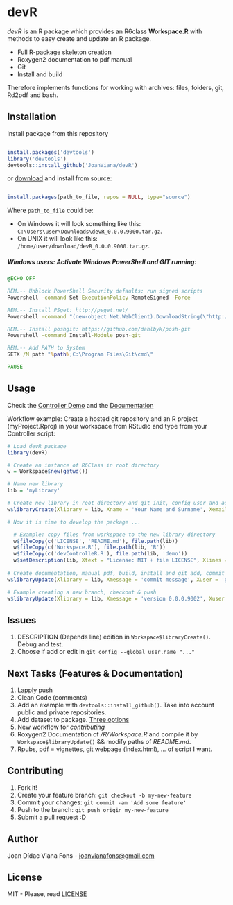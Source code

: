 # devR

*devR* is an R package which provides an R6class **Workspace.R** with methods to easy create and update an R package. 

* Full R-package skeleton creation
* Roxygen2 documentation to pdf manual
* Git 
* Install and build

Therefore implements functions for working with archives: files, folders, git, Rd2pdf and bash.

## Installation

 Install package from this repository
 
 ```R
 
 install.packages('devtools')
 library('devtools')
 devtools::install_github('JoanViana/devR')
 
 ```
 
 or [download](https://github.com/JoanViana/devR/blob/master/devR_0.0.0.9000.tar.gz) and install from source:
 
 ```R
 
 install.packages(path_to_file, repos = NULL, type="source")
 
 ```
 Where `path_to_file` could be:
 * On Windows it will look something like this: `C:\Users\user\Downloads\devR_0.0.0.9000.tar.gz`.
 * On UNIX it will look like this: `/home/user/download/devR_0.0.0.9000.tar.gz`.
 
##### Windows users: Activate *Windows PowerShell* and *GIT* running:

```bat 
@ECHO OFF

REM.-- Unblock PowerShell Security defaults: run signed scripts
Powershell -command Set-ExecutionPolicy RemoteSigned -Force

REM.-- Install PSget: http://psget.net/
Powershell -command "(new-object Net.WebClient).DownloadString(\"http://psget.net/GetPsGet.ps1\") | iex"

REM.-- Install poshgit: https://github.com/dahlbyk/posh-git
Powershell -command Install-Module posh-git

REM.-- Add PATH to System
SETX /M path "%path%;C:\Program Files\Git\cmd\"

PAUSE
```

## Usage

Check the [Controller Demo](https://github.com/JoanViana/devR/blob/master/demo/devControlleR.R) and the [Documentation](https://github.com/JoanViana/devR/blob/master/devR.pdf)

Workflow example: Create a hosted git repository and an R project (myProject.Rproj) in your workspace from RStudio and type from your Controller script:

```R
# Load devR package
library(devR)

# Create an instance of R6Class in root directory
w = Workspace$new(getwd())

# Name new library 
lib = 'myLibrary'

# Create new library in root directory and git init, config user and add remote
w$libraryCreate(Xlibrary = lib, Xname = 'Your Name and Surname', Xemail = 'your email', Xhttps = 'https of git repository')

# Now it is time to develop the package ...

  # Example: copy files from workspace to the new library directory
  w$fileCopy(c('LICENSE', 'README.md'), file.path(lib))
  w$fileCopy(c('Workspace.R'), file.path(lib, 'R'))
  w$fileCopy(c('devControlleR.R'), file.path(lib, 'demo'))
  w$setDescription(lib, Xtext = "License: MIT + file LICENSE", Xlines = 7)  
  
# Create documentation, manual pdf, build, install and git add, commit & push
w$libraryUpdate(Xlibrary = lib, Xmessage = 'commit message', Xuser = 'git user', Xpassword = 'git password', Xrepository = 'repository name', Xbranch = 'master', Xhost = 'git host')

# Example creating a new branch, checkout & push 
w$libraryUpdate(Xlibrary = lib, Xmessage = 'version 0.0.0.9002', Xuser = 'JoanViana', Xpassword = 'my_password', Xrepository = 'devR', Xbranch = 'new_branch', Xhost = 'github.com')

```

## Issues

1. DESCRIPTION (Depends line) edition in `Workspace$libraryCreate()`. Debug and test.
2. Choose if add or edit in `git config --global user.name "..."`

## Next Tasks (Features & Documentation)

1. Lapply push
2. Clean Code (comments)
2. Add an example with `devtools::install_github()`. Take into account public and private repositories.
3. Add dataset to package. [Three options](http://r-pkgs.had.co.nz/data.html)
4. New workflow for *contributing*
5. Roxygen2 Documentation of */R/Workspace.R* and compile it by `Workspace$libraryUpdate()` && modify paths of *README.md*.
6. Rpubs, pdf = vignettes, git webpage (index.html), ... of script I want. 

## Contributing

1. Fork it!
2. Create your feature branch: `git checkout -b my-new-feature`
3. Commit your changes: `git commit -am 'Add some feature'`
4. Push to the branch: `git push origin my-new-feature`
5. Submit a pull request :D

## Author

Joan Dídac Viana Fons - <joanvianafons@gmail.com>

## License

MIT - Please, read [LICENSE](https://github.com/JoanViana/devR/blob/master/LICENSE)
